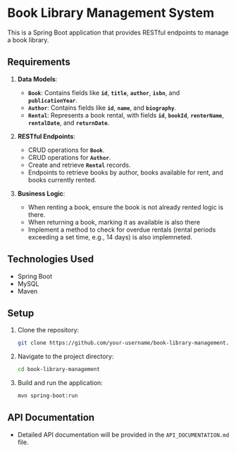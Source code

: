 # Book Library Management System

This is a Spring Boot application that provides RESTful endpoints to manage a book library.

## Requirements

1. **Data Models**:
    - **`Book`**: Contains fields like **`id`**, **`title`**, **`author`**, **`isbn`**, and **`publicationYear`**.
    - **`Author`**: Contains fields like **`id`**, **`name`**, and **`biography`**.
    - **`Rental`**: Represents a book rental, with fields **`id`**, **`bookId`**, **`renterName`**, **`rentalDate`**, and **`returnDate`**.

2. **RESTful Endpoints**:
    - CRUD operations for **`Book`**.
    - CRUD operations for **`Author`**.
    - Create and retrieve **`Rental`** records.
    - Endpoints to retrieve books by author, books available for rent, and books currently rented.

3. **Business Logic**:
    - When renting a book, ensure the book is not already rented logic is there.
    - When returning a book, marking it as available is also there
    - Implement a method to check for overdue rentals (rental periods exceeding a set time, e.g., 14 days) is also implemneted.

## Technologies Used

- Spring Boot
- MySQL
- Maven

## Setup

1. Clone the repository:
    ```bash
    git clone https://github.com/your-username/book-library-management.git
    ```

2. Navigate to the project directory:
    ```bash
    cd book-library-management
    ```

3. Build and run the application:
    ```bash
    mvn spring-boot:run
    ```

## API Documentation

- Detailed API documentation will be provided in the `API_DOCUMENTATION.md` file.
